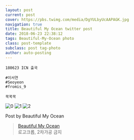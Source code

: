 ```yaml
---
layout: post
current: post
cover: https://pbs.twimg.com/media/DgYULbyUcAAPAGK.jpg
navigation: true
title: Beautiful My Ocean twitter post
date: 2018-06-23 22:38:12
tags: Beautiful-My-Ocean photo
class: post-template
subclass: post tag-photo
author: auto-posting
---
```


```  
180623 ICN 출국  
  
#이서연  
#Seoyeon  
#fromis_9   
  
꾹꾹꾹  

```

![0](https://pbs.twimg.com/media/DgYUGo6UcAAuCF-.jpg)
![1](https://pbs.twimg.com/media/DgYUI0zUEAYylwU.jpg)
![2](https://pbs.twimg.com/media/DgYULbyUcAAPAGK.jpg)


Post by Beautiful My Ocean

> [Beautiful My Ocean](https://twitter.com/BMO_fromis)  
  로고크롭, 2차가공 금지